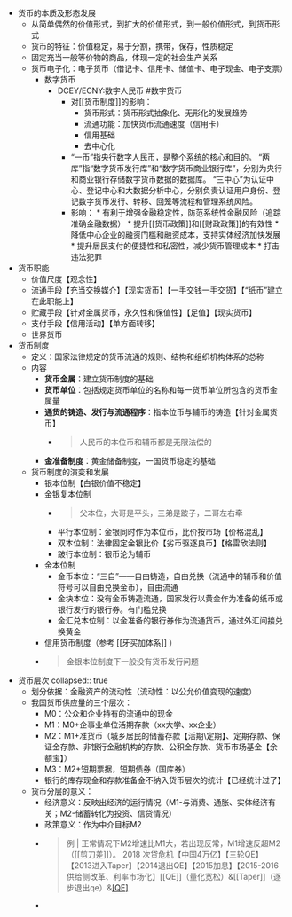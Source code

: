 - 货币的本质及形态发展
	- 从简单偶然的价值形式，到扩大的价值形式，到一般价值形式，到货币形式
	- 货币的特征：价值稳定，易于分割，携带，保存，性质稳定
	- 固定充当一般等价物的商品，体现一定的社会生产关系
	- 货币电子化：电子货币（借记卡、信用卡、储值卡、电子现金、电子支票）
		- 数字货币
			- DCEY/ECNY:数字人民币 #数字货币
				- 对[[货币制度]]的影响：
					- 货币形式：货币形式抽象化、无形化的发展趋势
					- 流通功能：加快货币流通速度（信用卡）
					- 信用基础
					- 去中心化
				- “一币”指央行数字人民币，是整个系统的核心和目的。
				  “两库”指“数字货币发行库”和“数字货币商业银行库”，分别为央行和商业银行存储数字货币数据的数据库。
				  “三中心”为认证中心、登记中心和大数据分析中心，分别负责认证用户身份、登记数字货币发行、转移、回笼等流程和管理系统风险。
				- 影响：
				  					* 有利于增强金融稳定性，防范系统性金融风险（追踪准确金融数据）
				  					* 提升[[货币政策]]和[[财政政策]]的有效性
				  					* 降低中心企业的融资门槛和融资成本，支持实体经济加快发展
				  					* 提升居民支付的便捷性和私密性，减少货币管理成本
				  					* 打击违法犯罪
- 货币职能
	- 价值尺度【观念性】
	- 流通手段【充当交换媒介】【现实货币】【一手交钱一手交货】【“纸币”建立在此职能上】
	- 贮藏手段【针对金属货币，永久性和保值性】【足值】【现实货币】
	- 支付手段【信用活动】【单方面转移】
	- 世界货币
- 货币制度
	- 定义：国家法律规定的货币流通的规则、结构和组织机构体系的总称
	- 内容
		- **货币金属**：建立货币制度的基础
		- **货币单位**：包括规定货币单位的名称和每一货币单位所包含的货币金属量
		- **通货的铸造、发行与流通程序**：指本位币与辅币的铸造【针对金属货币】
			- > 人民币的本位币和辅币都是无限法偿的
		- **金准备制度**：黄金储备制度，一国货币稳定的基础
	- 货币制度的演变和发展
		- 银本位制【白银价值不稳定】
		- 金银复本位制
			- > 父本位，大哥是平头，三弟是跛子，二哥左右牵
			- 平行本位制：金银同时作为本位币，比价按市场【价格混乱】
			- 双本位制：法律固定金银比价【劣币驱逐良币】【格雷欣法则】
			- 跛行本位制：银币沦为辅币
		- 金本位制
			- 金币本位：“三自”——自由铸造，自由兑换（流通中的辅币和价值符号可以自由兑换金币），自由流通
			- 金块本位：没有金币铸造流通，国家发行以黄金作为准备的纸币或银行发行的银行券。有门槛兑换
			- 金汇兑本位制：以金准备的银行券作为流通货币，通过外汇间接兑换黄金
		- 信用货币制度（参考 [[牙买加体系]] ）
		- > 金银本位制度下一般没有货币发行问题
- 货币层次
  collapsed:: true
	- 划分依据：金融资产的流动性（流动性：以公允价值变现的速度）
	- 我国货币供应量的三个层次：
		- M0：公众和企业持有的流通中的现金
		- M1：M0+企事业单位活期存款（xx大学、xx企业）
		- M2：M1+准货币（城乡居民的储蓄存款【活期\定期】、定期存款、保证金存款、非银行金融机构的存款、公积金存款、货币市场基金【余额宝】）
		- M3：M2+短期票据，短期债券（国库券）
		- 银行的库存现金和存款准备金不纳入货币层次的统计【已经统计过了】
	- 货币分层的意义：
		- 经济意义：反映出经济的运行情况（M1-与消费、通胀、实体经济有关；M2-储蓄转化为投资、信贷情况）
		- 政策意义：作为中介目标M2
		- > 例 | 正常情况下M2增速比M1大，若出现反常，M1增速反超M2（[[剪刀差]]）。
		  2018 次贷危机【中国4万亿】【三轮QE】【2013进入Taper】【2014退出QE】【2015加息】【2015-2016供给侧改革、利率市场化】[[QE]]（量化宽松）&[[Taper]]（逐步退出qe）&[[QE]](量化紧缩)
		-